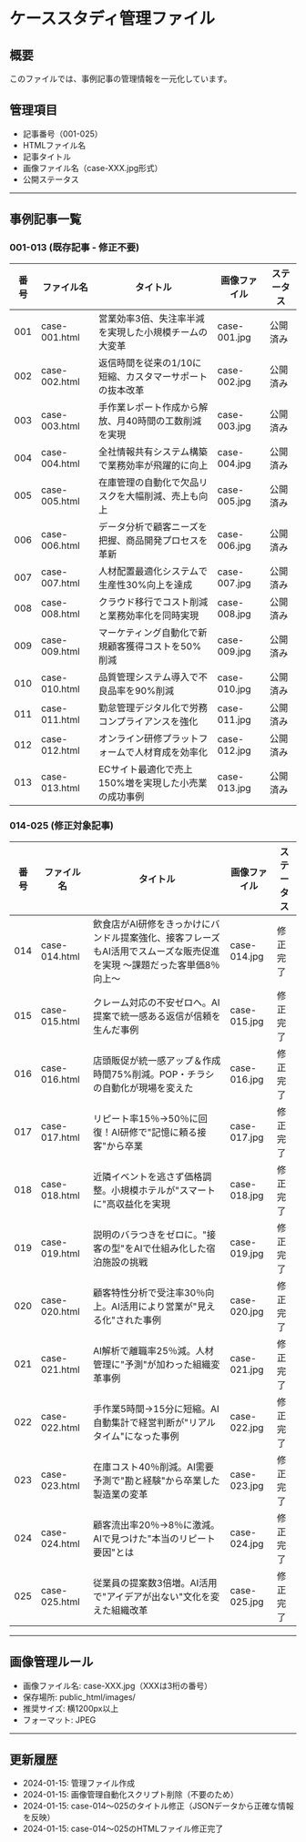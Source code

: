 # ケーススタディ管理ファイル

## 概要
このファイルでは、事例記事の管理情報を一元化しています。

## 管理項目
- 記事番号（001-025）
- HTMLファイル名
- 記事タイトル
- 画像ファイル名（case-XXX.jpg形式）
- 公開ステータス

---

## 事例記事一覧

### 001-013 (既存記事 - 修正不要)
| 番号 | ファイル名 | タイトル | 画像ファイル | ステータス |
|------|------------|----------|--------------|------------|
| 001 | case-001.html | 営業効率3倍、失注率半減を実現した小規模チームの大変革 | case-001.jpg | 公開済み |
| 002 | case-002.html | 返信時間を従来の1/10に短縮、カスタマーサポートの抜本改革 | case-002.jpg | 公開済み |
| 003 | case-003.html | 手作業レポート作成から解放、月40時間の工数削減を実現 | case-003.jpg | 公開済み |
| 004 | case-004.html | 全社情報共有システム構築で業務効率が飛躍的に向上 | case-004.jpg | 公開済み |
| 005 | case-005.html | 在庫管理の自動化で欠品リスクを大幅削減、売上も向上 | case-005.jpg | 公開済み |
| 006 | case-006.html | データ分析で顧客ニーズを把握、商品開発プロセスを革新 | case-006.jpg | 公開済み |
| 007 | case-007.html | 人材配置最適化システムで生産性30%向上を達成 | case-007.jpg | 公開済み |
| 008 | case-008.html | クラウド移行でコスト削減と業務効率化を同時実現 | case-008.jpg | 公開済み |
| 009 | case-009.html | マーケティング自動化で新規顧客獲得コストを50%削減 | case-009.jpg | 公開済み |
| 010 | case-010.html | 品質管理システム導入で不良品率を90%削減 | case-010.jpg | 公開済み |
| 011 | case-011.html | 勤怠管理デジタル化で労務コンプライアンスを強化 | case-011.jpg | 公開済み |
| 012 | case-012.html | オンライン研修プラットフォームで人材育成を効率化 | case-012.jpg | 公開済み |
| 013 | case-013.html | ECサイト最適化で売上150%増を実現した小売業の成功事例 | case-013.jpg | 公開済み |

### 014-025 (修正対象記事)
| 番号 | ファイル名 | タイトル | 画像ファイル | ステータス |
|------|------------|----------|--------------|------------|
| 014 | case-014.html | 飲食店がAI研修をきっかけにバンドル提案強化、接客フレーズもAI活用でスムーズな販売促進を実現 ～課題だった客単価8％向上～ | case-014.jpg | 修正完了 |
| 015 | case-015.html | クレーム対応の不安ゼロへ。AI提案で統一感ある返信が信頼を生んだ事例 | case-015.jpg | 修正完了 |
| 016 | case-016.html | 店頭販促が統一感アップ＆作成時間75%削減。POP・チラシの自動化が現場を変えた | case-016.jpg | 修正完了 |
| 017 | case-017.html | リピート率15％→50％に回復！AI研修で"記憶に頼る接客"から卒業 | case-017.jpg | 修正完了 |
| 018 | case-018.html | 近隣イベントを逃さず価格調整。小規模ホテルが"スマートに"高収益化を実現 | case-018.jpg | 修正完了 |
| 019 | case-019.html | 説明のバラつきをゼロに。"接客の型"をAIで仕組み化した宿泊施設の挑戦 | case-019.jpg | 修正完了 |
| 020 | case-020.html | 顧客特性分析で受注率30％向上。AI活用により営業が"見える化"された事例 | case-020.jpg | 修正完了 |
| 021 | case-021.html | AI解析で離職率25％減。人材管理に"予測"が加わった組織変革事例 | case-021.jpg | 修正完了 |
| 022 | case-022.html | 手作業5時間→15分に短縮。AI自動集計で経営判断が"リアルタイム"になった事例 | case-022.jpg | 修正完了 |
| 023 | case-023.html | 在庫コスト40％削減。AI需要予測で"勘と経験"から卒業した製造業の変革 | case-023.jpg | 修正完了 |
| 024 | case-024.html | 顧客流出率20％→8％に激減。AIで見つけた"本当のリピート要因"とは | case-024.jpg | 修正完了 |
| 025 | case-025.html | 従業員の提案数3倍増。AI活用で"アイデアが出ない"文化を変えた組織改革 | case-025.jpg | 修正完了 |

---

## 画像管理ルール
- 画像ファイル名: case-XXX.jpg（XXXは3桁の番号）
- 保存場所: public_html/images/
- 推奨サイズ: 横1200px以上
- フォーマット: JPEG

---

## 更新履歴
- 2024-01-15: 管理ファイル作成
- 2024-01-15: 画像管理自動化スクリプト削除（不要のため）
- 2024-01-15: case-014〜025のタイトル修正（JSONデータから正確な情報を反映）
- 2024-01-15: case-014〜025のHTMLファイル修正完了 